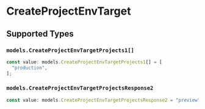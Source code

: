 # CreateProjectEnvTarget


## Supported Types

### `models.CreateProjectEnvTargetProjects1[]`

```typescript
const value: models.CreateProjectEnvTargetProjects1[] = [
  "production",
];
```

### `models.CreateProjectEnvTargetProjectsResponse2`

```typescript
const value: models.CreateProjectEnvTargetProjectsResponse2 = "preview";
```

